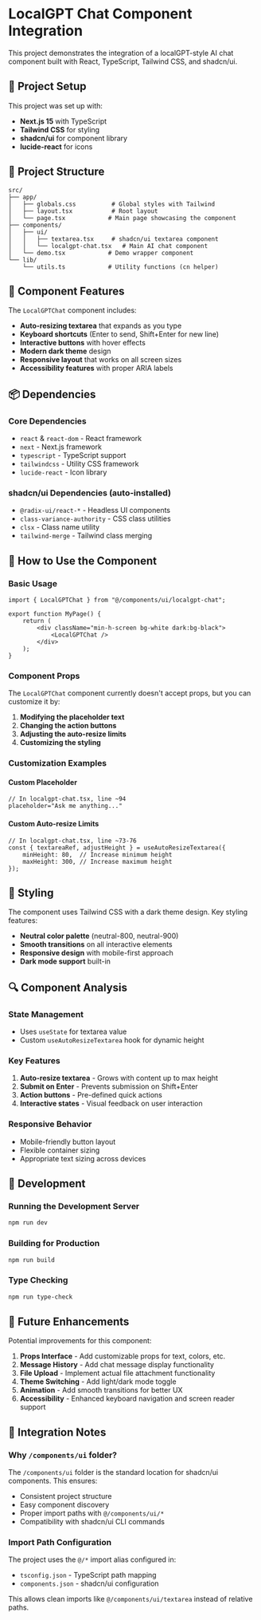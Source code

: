 # LocalGPT Chat Component Integration

This project demonstrates the integration of a localGPT-style AI chat component built with React, TypeScript, Tailwind CSS, and shadcn/ui.

## 🚀 Project Setup

This project was set up with:
- **Next.js 15** with TypeScript
- **Tailwind CSS** for styling
- **shadcn/ui** for component library
- **lucide-react** for icons

## 📁 Project Structure

```
src/
├── app/
│   ├── globals.css          # Global styles with Tailwind
│   ├── layout.tsx           # Root layout
│   └── page.tsx            # Main page showcasing the component
├── components/
│   ├── ui/
│   │   ├── textarea.tsx     # shadcn/ui textarea component
│   │   └── localgpt-chat.tsx   # Main AI chat component
│   └── demo.tsx            # Demo wrapper component
└── lib/
    └── utils.ts            # Utility functions (cn helper)
```

## 🎯 Component Features

The `LocalGPTChat` component includes:

- **Auto-resizing textarea** that expands as you type
- **Keyboard shortcuts** (Enter to send, Shift+Enter for new line)
- **Interactive buttons** with hover effects
- **Modern dark theme** design
- **Responsive layout** that works on all screen sizes
- **Accessibility features** with proper ARIA labels

## 📦 Dependencies

### Core Dependencies
- `react` & `react-dom` - React framework
- `next` - Next.js framework
- `typescript` - TypeScript support
- `tailwindcss` - Utility CSS framework
- `lucide-react` - Icon library

### shadcn/ui Dependencies (auto-installed)
- `@radix-ui/react-*` - Headless UI components
- `class-variance-authority` - CSS class utilities
- `clsx` - Class name utility
- `tailwind-merge` - Tailwind class merging

## 🔧 How to Use the Component

### Basic Usage

```tsx
import { LocalGPTChat } from "@/components/ui/localgpt-chat";

export function MyPage() {
    return (
        <div className="min-h-screen bg-white dark:bg-black">
            <LocalGPTChat />
        </div>
    );
}
```

### Component Props

The `LocalGPTChat` component currently doesn't accept props, but you can customize it by:

1. **Modifying the placeholder text**
2. **Changing the action buttons**
3. **Adjusting the auto-resize limits**
4. **Customizing the styling**

### Customization Examples

#### Custom Placeholder
```tsx
// In localgpt-chat.tsx, line ~94
placeholder="Ask me anything..."
```

#### Custom Auto-resize Limits
```tsx
// In localgpt-chat.tsx, line ~73-76
const { textareaRef, adjustHeight } = useAutoResizeTextarea({
    minHeight: 80,  // Increase minimum height
    maxHeight: 300, // Increase maximum height
});
```

## 🎨 Styling

The component uses Tailwind CSS with a dark theme design. Key styling features:

- **Neutral color palette** (neutral-800, neutral-900)
- **Smooth transitions** on all interactive elements
- **Responsive design** with mobile-first approach
- **Dark mode support** built-in

## 🔍 Component Analysis

### State Management
- Uses `useState` for textarea value
- Custom `useAutoResizeTextarea` hook for dynamic height

### Key Features
1. **Auto-resize textarea** - Grows with content up to max height
2. **Submit on Enter** - Prevents submission on Shift+Enter
3. **Action buttons** - Pre-defined quick actions
4. **Interactive states** - Visual feedback on user interaction

### Responsive Behavior
- Mobile-friendly button layout
- Flexible container sizing
- Appropriate text sizing across devices

## 🚀 Development

### Running the Development Server
```bash
npm run dev
```

### Building for Production
```bash
npm run build
```

### Type Checking
```bash
npm run type-check
```

## 📝 Future Enhancements

Potential improvements for this component:

1. **Props Interface** - Add customizable props for text, colors, etc.
2. **Message History** - Add chat message display functionality  
3. **File Upload** - Implement actual file attachment functionality
4. **Theme Switching** - Add light/dark mode toggle
5. **Animation** - Add smooth transitions for better UX
6. **Accessibility** - Enhanced keyboard navigation and screen reader support

## 🤝 Integration Notes

### Why `/components/ui` folder?
The `/components/ui` folder is the standard location for shadcn/ui components. This ensures:
- Consistent project structure
- Easy component discovery
- Proper import paths with `@/components/ui/*`
- Compatibility with shadcn/ui CLI commands

### Import Path Configuration
The project uses the `@/*` import alias configured in:
- `tsconfig.json` - TypeScript path mapping
- `components.json` - shadcn/ui configuration

This allows clean imports like `@/components/ui/textarea` instead of relative paths.
